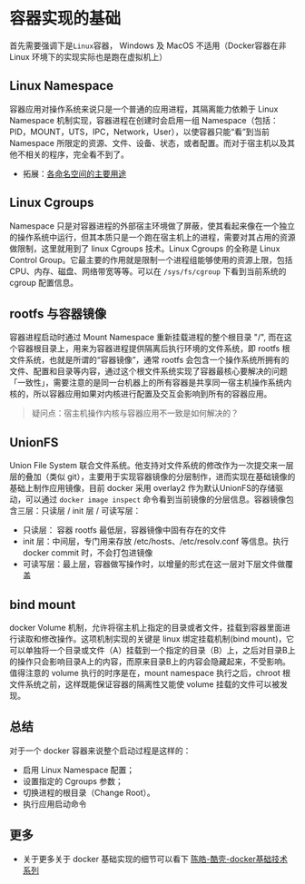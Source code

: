 # 容器实现的基础

首先需要强调下是`Linux`容器， Windows 及 MacOS 不适用（Docker容器在非 Linux 环境下的实现实际也是跑在虚拟机上）

## Linux Namespace

容器应用对操作系统来说只是一个普通的应用进程，其隔离能力依赖于 Linux Namespace 机制实现，容器进程在创建时会启用一组 Namespace（包括：PID，MOUNT，UTS，IPC，Network，User），以使容器只能“看”到当前 Namespace 所限定的资源、文件、设备、状态，或者配置。而对于宿主机以及其他不相关的程序，完全看不到了。

- 拓展：[各命名空间的主要用途](https://yeasy.gitbook.io/docker_practice/underly/namespace)

## Linux Cgroups

Namespace 只是对容器进程的外部宿主环境做了屏蔽，使其看起来像在一个独立的操作系统中运行，但其本质只是一个跑在宿主机上的进程，需要对其占用的资源做限制，这里就用到了 linux Cgroups 技术。Linux Cgroups 的全称是 Linux Control Group。它最主要的作用就是限制一个进程组能够使用的资源上限，包括 CPU、内存、磁盘、网络带宽等等。可以在 `/sys/fs/cgroup` 下看到当前系统的 cgroup 配置信息。

## rootfs 与容器镜像

容器进程启动时通过 Mount Namespace 重新挂载进程的整个根目录 "/", 而在这个容器根目录上，用来为容器进程提供隔离后执行环境的文件系统，即 rootfs 根文件系统，也就是所谓的“容器镜像”，通常 rootfs 会包含一个操作系统所拥有的文件、配置和目录等内容，通过这个根文件系统实现了容器最核心要解决的问题「一致性」，需要注意的是同一台机器上的所有容器是共享同一宿主机操作系统内核的，所以容器应用如果对内核进行配置及交互会影响到所有的容器应用。

> 疑问点：宿主机操作内核与容器应用不一致是如何解决的？

## UnionFS

Union File System 联合文件系统。他支持对文件系统的修改作为一次提交来一层层的叠加（类似 git），主要用于实现容器镜像的分层制作，进而实现在基础镜像的基础上制作应用镜像，目前 docker 采用 overlay2 作为默认UnionFS的存储驱动，可以通过 `docker image inspect` 命令看到当前镜像的分层信息。容器镜像包含三层：只读层 / init 层 / 可读写层：
- 只读层： 容器 rootfs 最低层，容器镜像中固有存在的文件
- init 层：中间层，专门用来存放 /etc/hosts、/etc/resolv.conf 等信息。执行 docker commit 时，不会打包进镜像
- 可读写层：最上层，容器做写操作时，以增量的形式在这一层对下层文件做覆盖

## bind mount

docker Volume 机制，允许将宿主机上指定的目录或者文件，挂载到容器里面进行读取和修改操作。这项机制实现的关键是 linux 绑定挂载机制(bind mount)，它可以单独将一个目录或文件（A）挂载到一个指定的目录（B）上，之后对目录B上的操作只会影响目录A上的内容，而原来目录B上的内容会隐藏起来，不受影响。值得注意的 volume 执行的时序是在，mount namespace 执行之后，chroot 根文件系统之前，这样既能保证容器的隔离性又能使 volume 挂载的文件可以被发现。

## 总结

对于一个 docker 容器来说整个启动过程是这样的：

- 启用 Linux Namespace 配置；
- 设置指定的 Cgroups 参数；
- 切换进程的根目录（Change Root）。
- 执行应用启动命令

## 更多

- 关于更多关于 docker 基础实现的细节可以看下 [陈皓-酷壳-docker基础技术系列](https://coolshell.cn/?s=DOCKER%E5%9F%BA%E7%A1%80%E6%8A%80%E6%9C%AF)